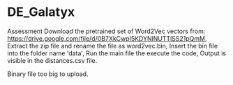 # DE_Galatyx
Assessment 
Download the pretrained set of Word2Vec vectors from: https://drive.google.com/file/d/0B7XkCwpI5KDYNlNUTTlSS21pQmM, 
Extract the zip file and rename the file as word2vec.bin, 
Insert the bin file into the folder name 'data', 
Run the main file the execute the code, 
Output is visible in the distances.csv file.

Binary file too big to upload.
